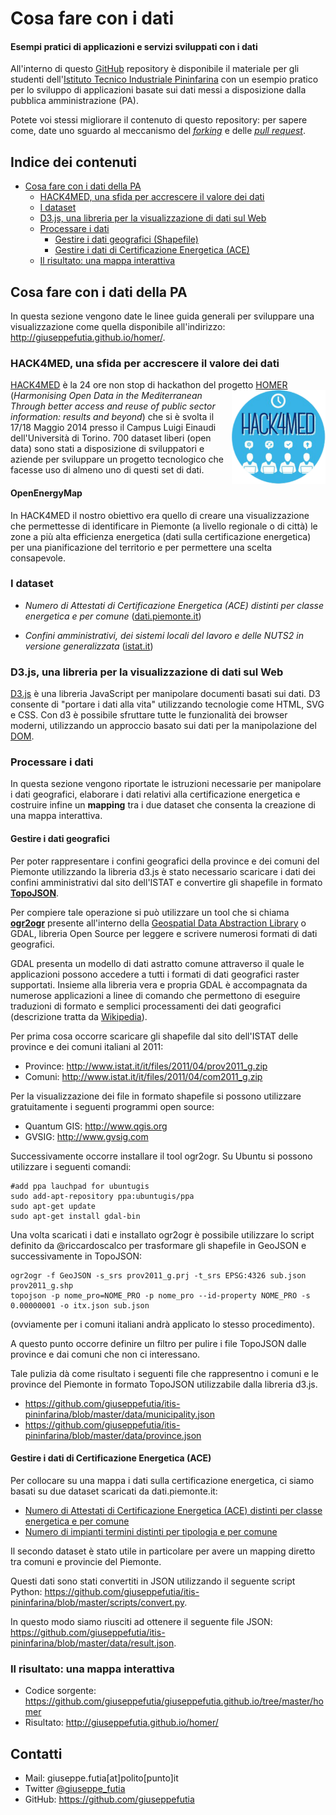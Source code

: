 # Cosa fare con i dati

#### Esempi pratici di applicazioni e servizi sviluppati con i dati

All'interno di questo [GitHub](https://github.com/) repository è disponibile il materiale per gli studenti dell'[Istituto Tecnico Industriale Pininfarina](http://www.itispininfarina.it/) con un esempio pratico per lo sviluppo di applicazioni basate sui dati messi a disposizione dalla pubblica amministrazione (PA).

Potete voi stessi migliorare il contenuto di questo repository: per sapere come, date uno sguardo al meccanismo del [*forking*](https://help.github.com/articles/fork-a-repo/) e delle [*pull request*](https://help.github.com/articles/fork-a-repo/).

## Indice dei contenuti
* [Cosa fare con i dati della PA](https://github.com/giuseppefutia/itis-pininfarina#cosa-fare-con-i-dati-della-pa)
  * [HACK4MED, una sfida per accrescere il valore dei dati](https://github.com/giuseppefutia/itis-pininfarina/#hack4med-una-sfida-per-accrescere-il-valore-dei-dati)
  * [I dataset](https://github.com/giuseppefutia/itis-pininfarina/#i-dataset)
  * [D3.js, una libreria per la visualizzazione di dati sul Web](https://github.com/giuseppefutia/itis-pininfarina/#d3js-una-libreria-per-la-visualizzazione-di-dati-sul-web)
  * [Processare i dati](https://github.com/giuseppefutia/itis-pininfarina/#processare-i-dati)
    * [Gestire i dati geografici (Shapefile)](https://github.com/giuseppefutia/itis-pininfarina/#gestire-i-dati-geografici) 
    * [Gestire i dati di Certificazione Energetica (ACE)](https://github.com/giuseppefutia/itis-pininfarina/#gestire-i-dati-di-certificazione-energetica-ace)
  * [Il risultato: una mappa interattiva](https://github.com/giuseppefutia/itis-pininfarina/#il-risultato-una-mappa-interattiva)
 
## Cosa fare con i dati della PA
In questa sezione vengono date le linee guida generali per sviluppare una visualizzazione come quella disponibile all'indirizzo: http://giuseppefutia.github.io/homer/.

### HACK4MED, una sfida per accrescere il valore dei dati
[HACK4MED](http://www.hackunito.it/hack4med/) è la 24 ore non stop di hackathon del progetto
<img src="https://raw.githubusercontent.com/giuseppefutia/itis-pininfarina/master/images/hack4med.png" align="right" width=150>[HOMER](http://homerproject.eu/) (*Harmonising Open Data in the Mediterranean Through better access and reuse of public sector information: results and beyond*) che si è svolta il 17/18 Maggio 2014 presso il Campus Luigi Einaudi dell'Università di Torino. 700 dataset liberi (open data) sono stati a disposizione di sviluppatori e aziende per sviluppare un progetto tecnologico che facesse uso di almeno uno di questi set di dati.

#### OpenEnergyMap
In HACK4MED il nostro obiettivo era quello di creare una visualizzazione che permettesse di identificare in Piemonte (a livello regionale o di città) le zone a più alta efficienza energetica (dati sulla certificazione energetica) per una pianificazione del territorio e per permettere una scelta consapevole.

### I dataset
* *Numero di Attestati di Certificazione Energetica (ACE) distinti per classe energetica e per comune* ([dati.piemonte.it](http://www.dati.piemonte.it/catalogodati/dato/100319-numero-di-attestati-di-certificazione-energetica-ace-distinti-per-classe-energetica-e-per-comune.html))

* *Confini amministrativi, dei sistemi locali del lavoro e delle NUTS2 in versione generalizzata* ([istat.it](http://www.istat.it/it/archivio/24613))

### D3.js, una libreria per la visualizzazione di dati sul Web
[D3.js](http://d3js.org/) è una libreria JavaScript per manipolare documenti basati sui dati. D3 consente di "portare i dati alla vita" utilizzando tecnologie come HTML, SVG e CSS. Con d3 è possibile sfruttare tutte le funzionalità dei browser moderni, utilizzando un approccio basato sui dati per la manipolazione del [DOM](http://it.wikipedia.org/wiki/Document_Object_Model).

### Processare i dati
In questa sezione vengono riportate le istruzioni necessarie per manipolare i dati geografici, elaborare i dati relativi alla certificazione energetica e costruire infine un **mapping** tra i due dataset che consenta la creazione di una mappa interattiva.

#### Gestire i dati geografici
Per poter rappresentare i confini geografici della province e dei comuni del Piemonte utilizzando la libreria d3.js è stato necessario scaricare i dati dei confini amministrativi dal sito dell'ISTAT e convertire gli shapefile in formato [**TopoJSON**](https://github.com/mbostock/topojson/wiki).

Per compiere tale operazione si può utilizzare un tool che si chiama [**ogr2ogr**](http://www.gdal.org/ogr2ogr.html) presente all'interno della [Geospatial Data Abstraction Library](http://www.gdal.org/) o GDAL, libreria Open Source per leggere e scrivere numerosi formati di dati geografici.

GDAL presenta un modello di dati astratto comune attraverso il quale le applicazioni possono accedere a tutti i formati di dati geografici raster supportati. Insieme alla libreria vera e propria GDAL è accompagnata da numerose applicazioni a linee di comando che permettono di eseguire traduzioni di formato e semplici processamenti dei dati geografici (descrizione tratta da [Wikipedia](http://it.wikipedia.org/wiki/GDAL)).

Per prima cosa occorre scaricare gli shapefile dal sito dell'ISTAT delle province e dei comuni italiani al 2011:
* Province: http://www.istat.it/it/files/2011/04/prov2011_g.zip
* Comuni: http://www.istat.it/it/files/2011/04/com2011_g.zip

Per la visualizzazione dei file in formato shapefile si possono utilizzare gratuitamente i seguenti programmi open source:
* Quantum GIS: http://www.qgis.org
* GVSIG: http://www.gvsig.com

Successivamente occorre installare il tool ogr2ogr. Su Ubuntu si possono utilizzare i seguenti comandi:

    #add ppa lauchpad for ubuntugis
    sudo add-apt-repository ppa:ubuntugis/ppa
    sudo apt-get update
    sudo apt-get install gdal-bin

Una volta scaricati i dati e installato ogr2ogr è possibile utilizzare lo script definito da @riccardoscalco per trasformare gli shapefile in GeoJSON e successivamente in TopoJSON:

    ogr2ogr -f GeoJSON -s_srs prov2011_g.prj -t_srs EPSG:4326 sub.json prov2011_g.shp
    topojson -p nome_pro=NOME_PRO -p nome_pro --id-property NOME_PRO -s 0.00000001 -o itx.json sub.json

(ovviamente per i comuni italiani andrà applicato lo stesso procedimento).

A questo punto occorre definire un filtro per pulire i file TopoJSON dalle province e dai comuni che non ci interessano.

Tale pulizia dà come risultato i seguenti file che rappresentno i comuni e le province del Piemonte in formato TopoJSON utilizzabile dalla libreria d3.js.

* https://github.com/giuseppefutia/itis-pininfarina/blob/master/data/municipality.json
* https://github.com/giuseppefutia/itis-pininfarina/blob/master/data/province.json
 
#### Gestire i dati di Certificazione Energetica (ACE)
Per collocare su una mappa i dati sulla certificazione energetica, ci siamo basati su due dataset scaricati da dati.piemonte.it:
* [Numero di Attestati di Certificazione Energetica (ACE) distinti per classe energetica e per comune](https://github.com/giuseppefutia/itis-pininfarina/blob/master/data/comuni-efficienza.csv)
* [Numero di impianti termini distinti per tipologia e per comune](https://github.com/giuseppefutia/itis-pininfarina/blob/master/data/impianti-termici.csv)

Il secondo dataset è stato utile in particolare per avere un mapping diretto tra comuni e provincie del Piemonte.

Questi dati sono stati convertiti in JSON utilizzando il seguente script Python: https://github.com/giuseppefutia/itis-pininfarina/blob/master/scripts/convert.py.

In questo modo siamo riusciti ad ottenere il seguente file JSON: https://github.com/giuseppefutia/itis-pininfarina/blob/master/data/result.json.

### Il risultato: una mappa interattiva
* Codice sorgente: https://github.com/giuseppefutia/giuseppefutia.github.io/tree/master/homer
* Risultato: http://giuseppefutia.github.io/homer/

## Contatti
* Mail: giuseppe.futia[at]polito[punto]it
* Twitter [@giuseppe_futia](https://twitter.com/giuseppe_futia)
* GitHub: https://github.com/giuseppefutia
